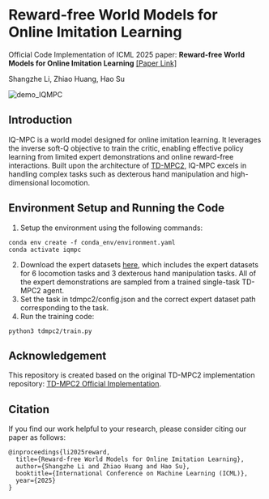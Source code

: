 # Reward-free World Models for Online Imitation Learning
Official Code Implementation of ICML 2025 paper: **Reward-free World Models for Online Imitation Learning**   [[Paper Link]](https://arxiv.org/abs/2410.14081)

Shangzhe Li, Zhiao Huang, Hao Su

![demo_IQMPC](/images/combined_vertical_video.gif)

##  Introduction

IQ-MPC is a world model designed for online imitation learning. It leverages the inverse soft-Q objective to train the critic, enabling effective policy learning from limited expert demonstrations and online reward-free interactions. Built upon the architecture of [TD-MPC2](https://www.tdmpc2.com/), IQ-MPC excels in handling complex tasks such as dexterous hand manipulation and high-dimensional locomotion.

## Environment Setup and Running the Code

1. Setup the environment using the following commands:
```
conda env create -f conda_env/environment.yaml
conda activate iqmpc
```
2. Download the expert datasets [here](https://drive.google.com/drive/folders/1d_0ks7Ion9onWrWEX9JBGDiaB7oNB6da?usp=sharing), which includes the expert datasets for 6 locomotion tasks and 3 dexterous hand manipulation tasks. All of the expert demonstrations are sampled from a trained single-task TD-MPC2 agent.
3. Set the task in tdmpc2/config.json and the correct expert dataset path corresponding to the task.
4. Run the training code:
```
python3 tdmpc2/train.py
```
## Acknowledgement

This repository is created based on the original TD-MPC2 implementation repository: [TD-MPC2 Official Implementation](https://github.com/nicklashansen/tdmpc2).

## Citation

If you find our work helpful to your research, please consider citing our paper as follows:
```
@inproceedings{li2025reward,
  title={Reward-free World Models for Online Imitation Learning},
  author={Shangzhe Li and Zhiao Huang and Hao Su},
  booktitle={International Conference on Machine Learning (ICML)},
  year={2025}
}
```
